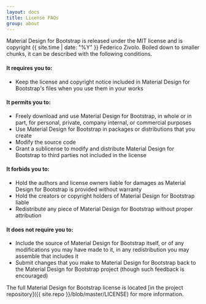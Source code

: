 ```yaml
---
layout: docs
title: License FAQs
group: about
---
```


Material Design for Bootstrap is released under the MIT license and is copyright {{ site.time | date: "%Y" }} Federico Zivolo. 
Boiled down to smaller chunks, it can be described with the following conditions.

#### It requires you to:

* Keep the license and copyright notice included in Material Design for Bootstrap's files when you use them in your works

#### It permits you to:

- Freely download and use Material Design for Bootstrap, in whole or in part, for personal, private, company internal, or commercial purposes
- Use Material Design for Bootstrap in packages or distributions that you create
- Modify the source code
- Grant a sublicense to modify and distribute Material Design for Bootstrap to third parties not included in the license

#### It forbids you to:

- Hold the authors and license owners liable for damages as Material Design for Bootstrap is provided without warranty
- Hold the creators or copyright holders of Material Design for Bootstrap liable
- Redistribute any piece of Material Design for Bootstrap without proper attribution

#### It does not require you to:

- Include the source of Material Design for Bootstrap itself, or of any modifications you may have made to it, in any redistribution you may assemble that includes it
- Submit changes that you make to Material Design for Bootstrap back to the Material Design for Bootstrap project (though such feedback is encouraged)

The full Material Design for Bootstrap license is located [in the project repository]({{ site.repo }}/blob/master/LICENSE) for more information.
